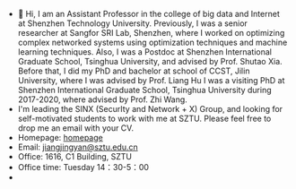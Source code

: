 - 👋 Hi, I am an Assistant Professor in the college of big data and Internet at Shenzhen Technology University. Previously, I was a senior researcher at Sangfor SRI Lab, Shenzhen, where I worked on optimizing complex networked systems using optimization techniques and machine learning techniques. Also, I was a Postdoc at Shenzhen International Graduate School, Tsinghua University, and advised by Prof. Shutao Xia. Before that, I did my PhD and bachelor at school of CCST, Jilin University, where I was advised by Prof. Liang Hu I was a visiting PhD at Shenzhen International Graduate School, Tsinghua University during 2017-2020, where advised by Prof. Zhi Wang.
- I'm leading the SINX (SecurIty and Network + X) Group, and looking for self-motivated students to work with me at SZTU. Please feel free to drop me an email with your CV.
- Homepage: [homepage](jiangjingyan.com)
- Email: jiangjingyan@sztu.edu.cn
- Office: 1616, C1 Building, SZTU
- Office time: Tuesday 14：30-5：00
- 
<!---
SZTU-Courses/SZTU-Courses is a ✨ special ✨ repository because its `README.md` (this file) appears on your GitHub profile.
You can click the Preview link to take a look at your changes.
--->
